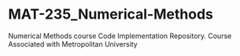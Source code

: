 # MAT-235_Numerical-Methods
Numerical Methods course Code Implementation Repository. Course Associated with Metropolitan University
